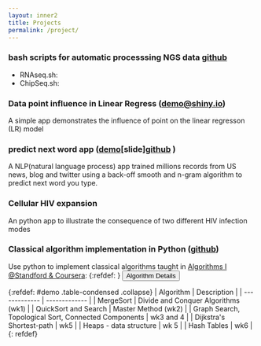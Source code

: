 ```yaml
---
layout: inner2
title: Projects
permalink: /project/
---
```

### bash scripts for automatic processsing NGS data [github]() 
- RNAseq.sh:
- ChipSeq.sh:

###  Data point influence in Linear Regress ([demo@shiny.io](https://biomystery.shinyapps.io/LRInfluenceApp/))

A simple app demonstrates the influence of point on the linear regresson
(LR) model

### predict next word app ([demo](https://biomystery.shinyapps.io/predNextWord/)[slide][github](https://github.com/biomystery/pred_next_word_app) )
 A NLP(natural language process) app trained millions records from US
 news, blog and twitter using a back-off smooth and n-gram algorithm to
 predict next word you type. 

### Cellular HIV expansion 
An python app to illustrate the consequence of two different HIV
 infection modes

### Classical algorithm implementation in Python ([github](https://github.com/biomystery/algorithm1_coursera_2013_stanford))
Use python to implement classical algorithms taught in
[Algorithms I @Standford & Coursera](https://www.coursera.org/learn/algorithm-design-analysis):
{:refdef: }
<button type="button" class="btn btn-info" data-toggle="collapse"
data-target="#demo"> Algorithm Details</button>

{:refdef: #demo .table-condensed .collapse}
| Algorithm | Description |
| ------------- | ------------- |
| MergeSort | Divide and Conquer Algorithms (wk1) |
| QuickSort and Search | Master Method (wk2)   |
| Graph Search, Topological Sort, Connected Components | wk3 and 4 |
| Dijkstra's Shortest-path | wk5 |
| Heaps - data structure | wk 5 |
| Hash Tables | wk6 |
{: refdef}





    


